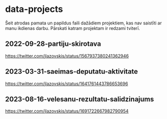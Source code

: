# data-projects
Šeit atrodas pamata un papildus faili dažādiem projektiem, kas nav saistīti ar manu ikdienas darbu. Pārskati katram projektam ir redzami tviterī.

## 2022-09-28-partiju-skirotava
https://twitter.com/jlazovskis/status/1567937380241362946

## 2023-03-31-saeimas-deputatu-aktivitate
https://twitter.com/jlazovskis/status/1641761443786653696

## 2023-08-16-velesanu-rezultatu-salidzinajums
https://twitter.com/jlazovskis/status/1691722667982790954
